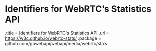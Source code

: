 # Identifiers for WebRTC's Statistics API

.title = Identifiers for WebRTC's Statistics API
.url = <https://w3c.github.io/webrtc-stats/>
.package = github.com/gowebapi/webapi/media/webrtc/stats
